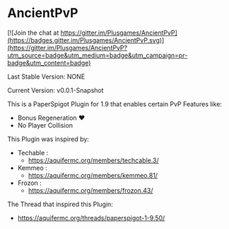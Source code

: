 # AncientPvP

[![Join the chat at https://gitter.im/Plusgames/AncientPvP](https://badges.gitter.im/Plusgames/AncientPvP.svg)](https://gitter.im/Plusgames/AncientPvP?utm_source=badge&utm_medium=badge&utm_campaign=pr-badge&utm_content=badge)

Last Stable Version: NONE

Current Version: v0.0.1-Snapshot
 
This is a PaperSpigot Plugin for 1.9 that enables certain PvP Features like:

* Bonus Regeneration  :heart:
* No Player Collision 

This Plugin was inspired by:

* Techable :
  * https://aquifermc.org/members/techcable.3/ 
* Kemmeo :
  * https://aquifermc.org/members/kemmeo.81/
* Frozon :
  * https://aquifermc.org/members/frozon.43/
  
The Thread that inspired this Plugin:
* https://aquifermc.org/threads/paperspigot-1-9.50/

 
